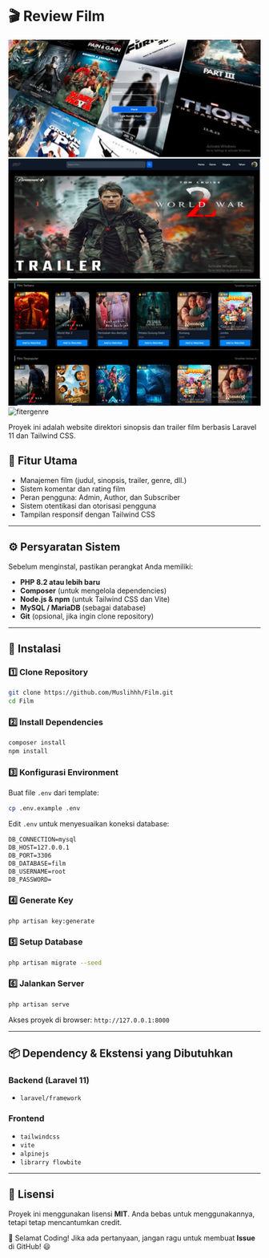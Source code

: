 # 🎬 Review Film
![login](/public/images/loginn.jpg)
![home](/public/images/home.jpg)
![home2](/public/images/home2.jpg)
![fitergenre](/public/images/fitergenre.jpg)


Proyek ini adalah website direktori sinopsis dan trailer film berbasis Laravel 11 dan Tailwind CSS.

## 📌 Fitur Utama
- Manajemen film (judul, sinopsis, trailer, genre, dll.)
- Sistem komentar dan rating film
- Peran pengguna: Admin, Author, dan Subscriber
- Sistem otentikasi dan otorisasi pengguna
- Tampilan responsif dengan Tailwind CSS

---

## ⚙️ Persyaratan Sistem
Sebelum menginstal, pastikan perangkat Anda memiliki:

- **PHP 8.2 atau lebih baru**
- **Composer** (untuk mengelola dependencies)
- **Node.js & npm** (untuk Tailwind CSS dan Vite)
- **MySQL / MariaDB** (sebagai database)
- **Git** (opsional, jika ingin clone repository)

---

## 🔧 Instalasi

### 1️⃣ Clone Repository
```sh
git clone https://github.com/Muslihhh/Film.git
cd Film
```

### 2️⃣ Install Dependencies
```sh
composer install
npm install
```

### 3️⃣ Konfigurasi Environment
Buat file `.env` dari template:
```sh
cp .env.example .env
```

Edit `.env` untuk menyesuaikan koneksi database:
```
DB_CONNECTION=mysql
DB_HOST=127.0.0.1
DB_PORT=3306
DB_DATABASE=film
DB_USERNAME=root
DB_PASSWORD=
```

### 4️⃣ Generate Key
```sh
php artisan key:generate
```

### 5️⃣ Setup Database
```sh
php artisan migrate --seed
```

### 6️⃣ Jalankan Server
```sh
php artisan serve
```
Akses proyek di browser: `http://127.0.0.1:8000`

---

## 📦 Dependency & Ekstensi yang Dibutuhkan

### **Backend (Laravel 11)**
- `laravel/framework`


### **Frontend**
- `tailwindcss`
- `vite`
- `alpinejs`
- `librarry flowbite`

---

## 📜 Lisensi
Proyek ini menggunakan lisensi **MIT**. Anda bebas untuk menggunakannya, tetapi tetap mencantumkan credit.

🚀 Selamat Coding! Jika ada pertanyaan, jangan ragu untuk membuat **Issue** di GitHub! 😃

